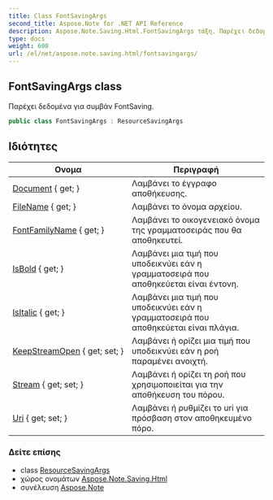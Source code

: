 ```yaml
---
title: Class FontSavingArgs
second_title: Aspose.Note for .NET API Reference
description: Aspose.Note.Saving.Html.FontSavingArgs τάξη. Παρέχει δεδομένα για συμβάν FontSaving.
type: docs
weight: 600
url: /el/net/aspose.note.saving.html/fontsavingargs/
---
```

## FontSavingArgs class

Παρέχει δεδομένα για συμβάν FontSaving.

```csharp
public class FontSavingArgs : ResourceSavingArgs
```

## Ιδιότητες

| Ονομα | Περιγραφή |
| --- | --- |
| [Document](../../aspose.note.saving.html/resourcesavingargs/document/) { get; } | Λαμβάνει το έγγραφο αποθήκευσης. |
| [FileName](../../aspose.note.saving.html/resourcesavingargs/filename/) { get; } | Λαμβάνει το όνομα αρχείου. |
| [FontFamilyName](../../aspose.note.saving.html/fontsavingargs/fontfamilyname/) { get; } | Λαμβάνει το οικογενειακό όνομα της γραμματοσειράς που θα αποθηκευτεί. |
| [IsBold](../../aspose.note.saving.html/fontsavingargs/isbold/) { get; } | Λαμβάνει μια τιμή που υποδεικνύει εάν η γραμματοσειρά που αποθηκεύεται είναι έντονη. |
| [IsItalic](../../aspose.note.saving.html/fontsavingargs/isitalic/) { get; } | Λαμβάνει μια τιμή που υποδεικνύει εάν η γραμματοσειρά που αποθηκεύεται είναι πλάγια. |
| [KeepStreamOpen](../../aspose.note.saving.html/resourcesavingargs/keepstreamopen/) { get; set; } | Λαμβάνει ή ορίζει μια τιμή που υποδεικνύει εάν η ροή παραμένει ανοιχτή. |
| [Stream](../../aspose.note.saving.html/resourcesavingargs/stream/) { get; set; } | Λαμβάνει ή ορίζει τη ροή που χρησιμοποιείται για την αποθήκευση του πόρου. |
| [Uri](../../aspose.note.saving.html/resourcesavingargs/uri/) { get; set; } | Λαμβάνει ή ρυθμίζει το uri για πρόσβαση στον αποθηκευμένο πόρο. |

### Δείτε επίσης

* class [ResourceSavingArgs](../resourcesavingargs/)
* χώρος ονομάτων [Aspose.Note.Saving.Html](../../aspose.note.saving.html/)
* συνέλευση [Aspose.Note](../../)


